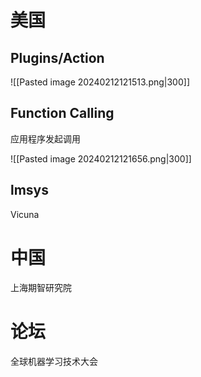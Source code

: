 # 美国


## Plugins/Action
![[Pasted image 20240212121513.png|300]]

## Function Calling
应用程序发起调用

![[Pasted image 20240212121656.png|300]]

## lmsys
Vicuna

# 中国


上海期智研究院


# 论坛

全球机器学习技术大会


